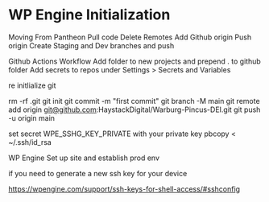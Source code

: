# WP Engine Initialization

Moving From Pantheon
Pull code
Delete Remotes
Add Github origin
Push origin
Create Staging and Dev branches and push

Github Actions Workflow
Add folder to new projects and prepend . to github folder
Add secrets to repos under Settings > Secrets and Variables

re initlialize git 

rm -rf .git
git init
git commit -m "first commit"
git branch -M main
git remote add origin git@github.com:HaystackDigital/Warburg-Pincus-DEI.git
git push -u origin main

set secret WPE_SSHG_KEY_PRIVATE with your private key
pbcopy < ~/.ssh/id_rsa

WP Engine
Set up site and establish prod env

if you need to generate a new ssh key for your device

https://wpengine.com/support/ssh-keys-for-shell-access/#sshconfig
